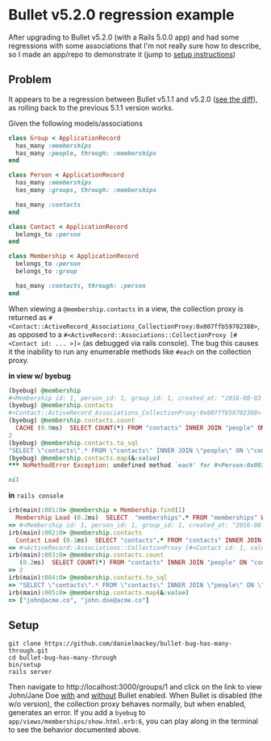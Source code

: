 # Bullet v5.2.0 regression example

After upgrading to Bullet v5.2.0 (with a Rails 5.0.0 app) and had some regressions with some associations that I'm not really sure how to describe, so I made an app/repo to demonstrate it (jump to [setup instructions](#setup))

## Problem
It appears to be a regression between Bullet v5.1.1 and v5.2.0 ([see the diff](https://github.com/flyerhzm/bullet/compare/5.1.1...5.2.0)), as rolling back to the previous 5.1.1 version works.

Given the following models/associations
```rb
class Group < ApplicationRecord
  has_many :memberships
  has_many :people, through: :memberships
end

class Person < ApplicationRecord
  has_many :memberships
  has_many :groups, through: :memberships

  has_many :contacts
end

class Contact < ApplicationRecord
  belongs_to :person
end

class Membership < ApplicationRecord
  belongs_to :person
  belongs_to :group

  has_many :contacts, through: :person
end
```

When viewing a `@membership.contacts` in a view, the collection proxy is returned as `#<Contact::ActiveRecord_Associations_CollectionProxy:0x007ffb59702388>`, as opposed to a `#<ActiveRecord::Associations::CollectionProxy [#<Contact id: ... >]>` (as debugged via rails console). The bug this causes it the inability to run any enumerable methods like `#each` on the collection proxy.

**in view w/ byebug**
```rb
(byebug) @membership
#<Membership id: 1, person_id: 1, group_id: 1, created_at: "2016-08-03 13:37:25", updated_at: "2016-08-03 13:37:25">
(byebug) @membership.contacts
#<Contact::ActiveRecord_Associations_CollectionProxy:0x007ffb59702388>
(byebug) @membership.contacts.count
  CACHE (0.0ms)  SELECT COUNT(*) FROM "contacts" INNER JOIN "people" ON "contacts"."person_id" = "people"."id" WHERE "people"."id" = ?  [["id", 1]]
2
(byebug) @membership.contacts.to_sql
"SELECT \"contacts\".* FROM \"contacts\" INNER JOIN \"people\" ON \"contacts\".\"person_id\" = \"people\".\"id\" WHERE \"people\".\"id\" = 1"
(byebug) @membership.contacts.map(&:value)
*** NoMethodError Exception: undefined method `each' for #<Person:0x007ffb5ad58e98>

nil
```

**in** `rails console`
```rb
irb(main):001:0> @membership = Membership.find(1)
  Membership Load (0.2ms)  SELECT  "memberships".* FROM "memberships" WHERE "memberships"."id" = ? LIMIT ?  [["id", 1], ["LIMIT", 1]]
=> #<Membership id: 1, person_id: 1, group_id: 1, created_at: "2016-08-03 13:37:25", updated_at: "2016-08-03 13:37:25">
irb(main):002:0> @membership.contacts
  Contact Load (0.1ms)  SELECT "contacts".* FROM "contacts" INNER JOIN "people" ON "contacts"."person_id" = "people"."id" WHERE "people"."id" = ?  [["id", 1]]
=> #<ActiveRecord::Associations::CollectionProxy [#<Contact id: 1, value: "john@acme.co", person_id: 1, created_at: "2016-08-03 13:37:25", updated_at: "2016-08-03 13:37:25">, #<Contact id: 2, value: "john.doe@acme.co", person_id: 1, created_at: "2016-08-03 13:37:25", updated_at: "2016-08-03 13:37:25">]>
irb(main):003:0> @membership.contacts.count
   (0.2ms)  SELECT COUNT(*) FROM "contacts" INNER JOIN "people" ON "contacts"."person_id" = "people"."id" WHERE "people"."id" = ?  [["id", 1]]
=> 2
irb(main):004:0> @membership.contacts.to_sql
=> "SELECT \"contacts\".* FROM \"contacts\" INNER JOIN \"people\" ON \"contacts\".\"person_id\" = \"people\".\"id\" WHERE \"people\".\"id\" = 1"
irb(main):005:0> @membership.contacts.map(&:value)
=> ["john@acme.co", "john.doe@acme.co"]
```

## Setup
```
git clone https://github.com/danielmackey/bullet-bug-has-many-through.git
cd bullet-bug-has-many-through
bin/setup
rails server
```

Then navigate to http://localhost:3000/groups/1 and click on the link to view John/Jane Doe [with](http://localhost:3000/groups/1/memberships/1) and [without](http://localhost:3000/groups/1/memberships/1?skip_bullet=true) Bullet enabled. When Bullet is disabled (the w/o version), the collection proxy behaves normally, but when enabled, generates an error. If you add a `byebug` to `app/views/memberships/show.html.erb:6`, you can play along in the terminal to see the behavior documented above.

